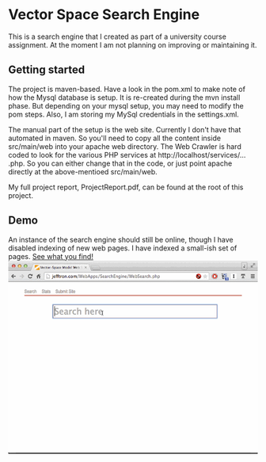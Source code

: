 # Vector Space Search Engine

This is a search engine that I created as part of a university course assignment.  At the moment I am not planning on improving or maintaining it.

## Getting started

The project is maven-based.  Have a look in the pom.xml to make note of how the Mysql database is setup.  It is re-created during the mvn install phase.  But depending on your mysql setup, you may need to modify the pom steps.  Also, I am storing my MySql credentials in the settings.xml.

The manual part of the setup is the web site.  Currently I don't have that automated in maven.  So you'll need to copy all the content inside src/main/web into your apache web directory.  The Web Crawler is hard coded to look for the various PHP services at http://localhost/services/... .php.  So you can either change that in the code, or just point apache directly at the above-mentioed src/main/web.  

My full project report, ProjectReport.pdf, can be found at the root of this project. 

## Demo

An instance of the search engine should still be online, though I have disabled indexing of new web pages.  I have indexed a small-ish set of pages.  [See what you find!](http://jefftron.com/WebApps/SearchEngine/WebSearch.php)
![Alt text](/SearchEngine.gif)
